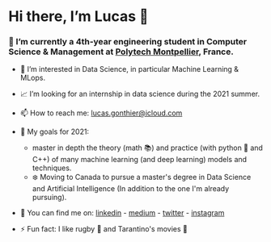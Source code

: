 # Hi there, I’m Lucas 👋 #

### 🌱 I’m currently a 4th-year engineering student in Computer Science & Management at [Polytech Montpellier](https://www.polytech.umontpellier.fr/english/), France. ###

- 👀 I’m interested in Data Science, in particular Machine Learning & MLops.
- :chart_with_upwards_trend:  I’m looking for an internship in data science during the 2021 summer.
- 📫 How to reach me: lucas.gonthier@icloud.com
- 🥅 My goals for 2021:  
  - master in depth the theory (math :books:) and practice (with python :snake: and C++) of many machine learning (and deep learning) models and techniques.
  - :snowflake: Moving to Canada to pursue a master's degree in Data Science and Artificial Intelligence (In addition to the one I'm already pursuing).
         

- :metal: You can find me on: [linkedin](https://www.linkedin.com/in/lucas-gonthier-101/) - [medium](https://medium.com/@lucas.gonthier) - [twitter](https://twitter.com/GonthierLucas4) - [instagram](https://www.instagram.com/lucas.gonthierr/)
- ⚡ Fun fact: I like rugby :rugby_football: and Tarantino's movies :cinema:

<!---
lugonthier/lugonthier is a ✨ special ✨ repository because its `README.md` (this file) appears on your GitHub profile.
You can click the Preview link to take a look at your changes.
--->
